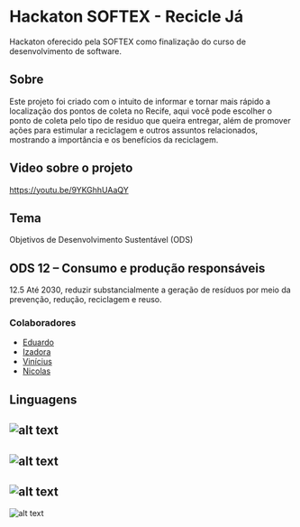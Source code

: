 # Hackaton SOFTEX - Recicle Já
Hackaton oferecido pela SOFTEX como finalização do curso de desenvolvimento de software.

## Sobre
Este projeto foi criado com o intuito de informar e tornar mais rápido a localização dos pontos de coleta no Recife, aqui você pode escolher o ponto de coleta pelo tipo de residuo que queira entregar, além de promover ações para estimular a reciclagem e outros assuntos relacionados, mostrando a importância e os benefícios da reciclagem.

## Video sobre o projeto
https://youtu.be/9YKGhhUAaQY

## Tema
Objetivos de Desenvolvimento Sustentável (ODS)

## ODS 12 – Consumo e produção responsáveis
12.5 Até 2030, reduzir substancialmente a geração de resíduos por meio da prevenção, redução, reciclagem e reuso.

### Colaboradores
- [Eduardo](https://github.com/EM180303) 
- [Izadora](https://github.com/izadora-oliveira)
- [Vinícius](https://github.com/viniciusFelipeS)
- [Nicolas](https://github.com/nicolasmonteiro)


## Linguagens
 
  ![alt text](https://img.shields.io/badge/PHP-777BB4?style=for-the-badge&logo=php&logoColor=white)
 - 
 ![alt text](https://img.shields.io/badge/HTML5-E34F26?style=for-the-badge&logo=html5&logoColor=white)
 - 
 ![alt text](https://img.shields.io/badge/CSS3-1572B6?style=for-the-badge&logo=css3&logoColor=white)
 - 
 ![alt text](https://img.shields.io/badge/JavaScript-323330?style=for-the-badge&logo=javascript&logoColor=F7DF1E) 


